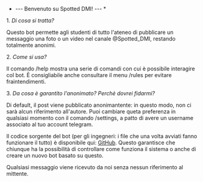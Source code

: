 * \-\-\- Benvenuto su Spotted DMI\! \-\-\- *

1\. _Di cosa si tratta?_

Questo bot permette agli studenti di tutto l'ateneo di pubblicare un messaggio una foto o un video nel canale @Spotted\_DMI, restando totalmente anonimi\.

2\. _Come si usa?_

Il comando /help mostra una serie di comandi con cui è possibile interagire col bot\. È consigliabile anche consultare il menu /rules per evitare fraintendimenti\. 

3\. _Da cosa è garantito l'anonimato? Perchè dovrei fidarmi?_

Di default, il post viene pubblicato anonimantente: in questo modo, non ci sarà alcun riferimento all'autore\.
Puoi cambiare queta preferenza in qualsiasi momento con il comando /settings, a patto di avere un username associato al tuo account telegram\.

Il codice sorgente del bot \(per gli ingegneri: i file che una volta avviati fanno funzionare il tutto\) è disponibile qui: [GitHub](https://github.com/UNICT-DMI/Telegram-SpottedDMI-Bot)\.
Questo garantisce che chiunque ha la possibilità di controllare come funziona il sistema o anche di creare un nuovo bot basato su questo\.

Qualsiasi messaggio viene ricevuto da noi senza nessun riferimento al mittente\.